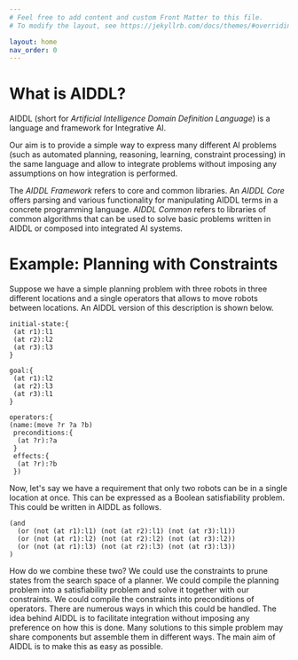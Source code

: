 ```yaml
---
# Feel free to add content and custom Front Matter to this file.
# To modify the layout, see https://jekyllrb.com/docs/themes/#overriding-theme-defaults

layout: home
nav_order: 0
---
```


# What is AIDDL?

AIDDL (short for *Artificial Intelligence Domain Definition Language*) is a language and framework for Integrative AI.

Our aim is to provide a simple way to express many different AI problems (such
as automated planning, reasoning, learning, constraint processing) in the same
language and allow to integrate problems without imposing any assumptions on how
integration is performed.

The *AIDDL Framework* refers to core and common libraries. An *AIDDL Core*
offers parsing and various functionality for manipulating AIDDL terms in a
concrete programming language. *AIDDL Common* refers to libraries of common
algorithms that can be used to solve basic problems written in AIDDL or composed
into integrated AI systems.

# Example: Planning with Constraints

Suppose we have a simple planning problem with three robots in three different
locations and a single operators that allows to move robots between locations.
An AIDDL version of this description is shown below.

    initial-state:{
     (at r1):l1
     (at r2):l2
     (at r3):l3
    }
    
    goal:{
     (at r1):l2
     (at r2):l3
     (at r3):l1
    }
    
    operators:{
    (name:(move ?r ?a ?b)
     preconditions:{
      (at ?r):?a
     }
     effects:{
      (at ?r):?b
     })


Now, let's say we have a requirement that only two robots can be in a single
location at once. This can be expressed as a Boolean satisfiability problem.
This could be written in AIDDL as follows.

    (and
      (or (not (at r1):l1) (not (at r2):l1) (not (at r3):l1))
      (or (not (at r1):l2) (not (at r2):l2) (not (at r3):l2))
      (or (not (at r1):l3) (not (at r2):l3) (not (at r3):l3))
    )

How do we combine these two? We could use the constraints to prune states from
the search space of a planner. We could compile the planning problem into a
satisfiability problem and solve it together with our constraints. We could
compile the constraints into preconditions of operators. There are numerous ways
in which this could be handled.  The idea behind AIDDL is to facilitate
integration without imposing any preference on how this is done. Many solutions
to this simple problem may share components but assemble them in different ways.
The main aim of AIDDL is to make this as easy as possible.


